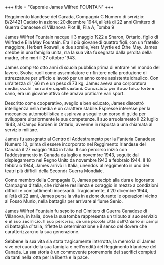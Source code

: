 +++
title = "Caporale James Wilfred FOUNTAIN"
+++


Reggimento Irlandese del Canada, Compagnia C
Numero di servizio: B/24421
Caduto in azione: 20 dicembre 1944, all’età di 22 anni
Cimitero di Guerra Canadese di Villanova, Plot III, Fila A, Tomba 9

James Wilfred Fountain nacque il 3 maggio 1922 a Sharon, Ontario, figlio di Wilfred e Ella May Fountain. Era il più giovane di quattro figli, con un fratello maggiore, Herbert Roswall, e due sorelle, Vera Myrtle ed Ethel May. James crebbe in una famiglia unita, ma la sua vita fu segnata dalla perdita della madre, che morì il 27 ottobre 1943.

James completò otto anni di scuola pubblica prima di entrare nel mondo del lavoro. Svolse ruoli come assemblatore e rifinitore nella produzione di attrezzature per ufficio e lavorò per un anno come assistente idraulico. 
Con un’altezza di 1,66 m e un peso di 73 kg, James aveva una corporatura media, occhi marroni e capelli castani. Conosciuto per il suo fisico forte e sano, era un giovane attivo che amava praticare vari sport.

Descritto come cooperativo, sveglio e ben educato, James dimostrò intelligenza nella media e un carattere stabile. Espresse interesse per la meccanica automobilistica e aspirava a seguire un corso di guida per sviluppare ulteriormente le sue competenze. Il suo arruolamento il 22 luglio 1943, al Campo Borden in Ontario, avvenne in risposta a una chiamata al servizio militare.

James fu assegnato al Centro di Addestramento per la Fanteria Canadese Numero 10, prima di essere incorporato nel Reggimento Irlandese del Canada il 27 maggio 1944 in Italia. Il suo percorso iniziò con l’addestramento in Canada da luglio a novembre 1943, seguito dal dispiegamento nel Regno Unito da novembre 1943 a febbraio 1944.
Il 18 febbraio 1944, James arrivò in Italia, unendosi al reggimento in uno dei teatri più difficili della Seconda Guerra Mondiale.

Come membro della Compagnia C, James partecipò alla dura e logorante Campagna d’Italia, che richiese resilienza e coraggio in mezzo a condizioni difficili e combattimenti incessanti.
Tragicamente, il 20 dicembre 1944, all’età di 22 anni, James perse la vita in azione durante le operazioni vicino al Fosso Munio, nella battaglia per arrivare al fiume Senio.

James Wilfred Fountain fu sepolto nel Cimitero di Guerra Canadese di Villanova, in Italia, dove la sua tomba rappresenta un tributo al suo servizio e al suo sacrificio.
Il suo percorso, da una piccola città dell’Ontario ai campi di battaglia d’Italia, riflette la determinazione e il senso del dovere che caratterizzarono la sua generazione.

Sebbene la sua vita sia stata tragicamente interrotta, la memoria di James vive nei cuori della sua famiglia e nell’eredità del Reggimento Irlandese del Canada.
La sua storia è un commovente promemoria dei sacrifici compiuti da tanti nella lotta per la libertà e la pace.
